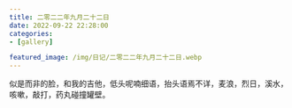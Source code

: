 ```yaml
---
title: 二零二二年九月二十二日
date: 2022-09-22 22:28:00
categories:
- [gallery]

featured_image: /img/日记/二零二二年九月二十二日.webp
---
```


似是而非的脸，和我的吉他，低头呢喃细语，抬头语焉不详，麦浪，烈日，溪水，咳嗽，敲打，药丸碰撞罐壁。